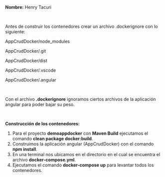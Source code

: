 **Nombre:** Henry Tacuri

<br>

Antes de construir los contenedores crear un archivo .dockerignore con lo siguiente:

AppCrudDocker/node_modules

AppCrudDocker/.git

AppCrudDocker/dist

AppCrudDocker/.vscode

AppCrudDocker/.angular

<br>

Con el archivo **.dockerignore** ignoramos ciertos archivos de la aplicación angular para poder bajar su peso.

<br>

**Construcción de los contenedores:**
1.	Para el proyecto **demoappdocker** con **Maven Build** ejecutamos el comando **clean package docker:build**.
2.	Construimos la aplicación angular (AppCrudDocker) con el comando **npm install**.
3.	En una terminal nos ubicamos en el directorio en el cual se encuentra el archivo **docker-compose.yml**. 
4.	Ejecutamos el comando **docker-compose up** para levantar todos los contenedores.

